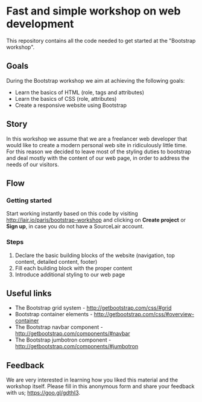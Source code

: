 # Fast and simple workshop on web development

This repository contains all the code needed to get started at the "Bootstrap workshop".

## Goals

During the Bootstrap workshop we aim at achieving the following goals:
  - Learn the basics of HTML (role, tags and attributes)
  - Learn the basics of CSS (role, attributes)
  - Create a responsive website using Bootstrap

## Story

In this workshop we assume that we are a freelancer web developer that would like to create a modern personal web site in ridiculously little time. For this reason we decided to leave most of the styling duties to bootstrap and deal mostly with the content of our web page, in order to address the needs of our visitors.

## Flow

### Getting started

Start working instantly based on this code by visiting http://lair.io/paris/bootstrap-workshop and clicking on **Create project** or **Sign up**, in case you do not have a SourceLair account.

### Steps

1. Declare the basic building blocks of the website (navigation, top content, detailed content, footer)
2. Fill each building block with the proper content
3. Introduce additional styling to our web page

## Useful links
- The Bootstrap grid system - http://getbootstrap.com/css/#grid
- Bootstrap container elements - http://getbootstrap.com/css/#overview-container
- The Bootstrap navbar component - http://getbootstrap.com/components/#navbar
- The Bootstrap jumbotron component - http://getbootstrap.com/components/#jumbotron

## Feedback

We are very interested in learning how you liked this material and the workshop itself. Please fill in this anonymous form and share your feedback with us; https://goo.gl/gdthI3.

